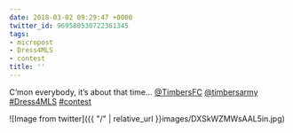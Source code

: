 ```yaml
---
date: 2018-03-02 09:29:47 +0000
twitter_id: 969580530722361345
tags:
- micropost
- Dress4MLS
- contest
title: ''
---
```


C’mon everybody, it’s about that time… [@TimbersFC](https://twitter.com/TimbersFC) [@timbersarmy](https://twitter.com/timbersarmy) [#Dress4MLS](https://twitter.com/hashtag/Dress4MLS) [#contest](https://twitter.com/hashtag/contest)

![Image from twitter]({{ "/" | relative_url  }}images/DXSkWZMWsAAL5in.jpg)
